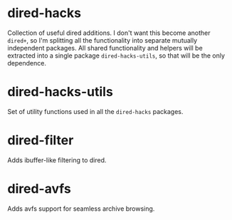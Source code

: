 # dired-hacks

Collection of useful dired additions.  I don't want this become another `dired+`, so I'm splitting all the functionality into separate mutually independent packages.  All shared functionality and helpers will be extracted into a single package `dired-hacks-utils`, so that will be the only dependence.

# dired-hacks-utils

Set of utility functions used in all the `dired-hacks` packages.

# dired-filter

Adds ibuffer-like filtering to dired.

# dired-avfs

Adds avfs support for seamless archive browsing.
